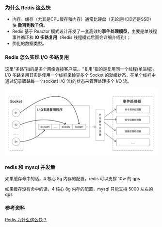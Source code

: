 ### 为什么 Redis 这么快

- 内存。缓存（尤其是CPU缓存和内存）通常比硬盘（无论是HDD还是SSD）快 **数百到数千倍**。
- Redis 基于 Reactor 模式设计开发了一套高效的**事件处理模型**，主要是单线程事件循环和 **IO 多路复用**（Redis 线程模式后面会详细介绍到）；
- 优化的数据类型。



### Redis 怎么实现 I/O 多路复用

这里“多路”指的是多个网络连接客户端,，“复用“指的是复用同一个线程(单进程)。  I/O 多路复用其实是使用一个线程来检査多个 Socket 的就绪状态，在单个线程中通过记录跟踪每一个socket( I/O 流)的状态来管理处理多个 I/O 流。

![img](images/1720433058791-94f03cb5-e89c-45ed-ba34-88a0dac99d98.png)



### redis 和 mysql 并发量

如果缓存命中的话，4 核心 8g 内存的配置，redis 可以支撑 10w 的 qps

如果缓存没有命中的话，4 核心 8g 内存的配置，mysql 只能支持 5000 左右的 qps









### 参考资料

[Redis 为什么这么快？](https://javaguide.cn/database/redis/redis-questions-01.html#redis-为什么这么快)